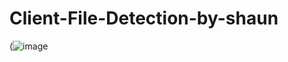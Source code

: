 # Client-File-Detection-by-shaun



 (![image](https://github.com/user-attachments/assets/67d67cee-34aa-44df-b09a-8683bccf2bb0)
